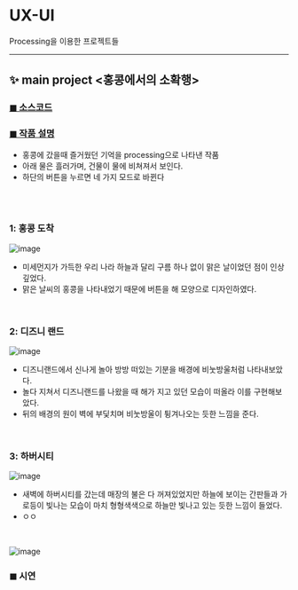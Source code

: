 # UX-UI
Processing을 이용한 프로젝트들

---

## ✨ main project <홍콩에서의 소확행>
### [◼ 소스코드](https://github.com/minji-o-j/UX-UI/blob/master/sketch_%ED%99%8D%EC%BD%A9/sketch_201810808_MINJI_JUNG.pde)
### [◼ 작품 설명](https://github.com/minji-o-j/UX-UI/blob/master/sketch_%ED%99%8D%EC%BD%A9/%EC%9E%91%ED%92%88%EC%84%A4%EB%AA%85%20201810808%20%EC%A0%95%EB%AF%BC%EC%A7%80.pdf)
- 홍콩에 갔을때 즐거웠던 기억을 processing으로 나타낸 작품
- 아래 물은 흘러가며, 건물이 물에 비쳐져서 보인다.
- 하단의 버튼을 누르면 네 가지 모드로 바뀐다
<br>
<br>

### 1: 홍콩 도착
![image](https://user-images.githubusercontent.com/45448731/92331473-d6b0a580-f0b1-11ea-9f6a-b5a64723933b.png)

- 미세먼지가 가득한 우리 나라 하늘과 달리 구름 하나 없이 맑은 날이었던 점이 인상깊었다.
- 맑은 날씨의 홍콩을 나타내었기 때문에 버튼을 해 모양으로 디자인하였다.
<br>

<!--<img src="https://user-images.githubusercontent.com/45448731/92331473-d6b0a580-f0b1-11ea-9f6a-b5a64723933b.png" width="360" height="240"> -->

### 2: 디즈니 랜드
![image](https://user-images.githubusercontent.com/45448731/92331474-d87a6900-f0b1-11ea-90a6-527c11e41c52.png)

- 디즈니랜드에서 신나게 놀아 방방 떠있는 기분을 배경에 비눗방울처럼 나타내보았다.
- 놀다 지쳐서 디즈니랜드를 나왔을 때 해가 지고 있던 모습이 떠올라 이를 구현해보았다.
- 뒤의 배경의 원이 벽에 부딫치며 비눗방울이 튕겨나오는 듯한 느낌을 준다.
<br>

### 3: 하버시티
![image](https://user-images.githubusercontent.com/45448731/92331477-d9ab9600-f0b1-11ea-8133-ddeccaeea79a.png)

- 새벽에 하버시티를 갔는데 매장의 불은 다 꺼져있었지만 하늘에 보이는 간판들과 가로등이 빛나는 모습이 마치 형형색색으로 하늘만 빛나고 있는 듯한 느낌이 들었다.
- ㅇㅇ
<br>

![image](https://user-images.githubusercontent.com/45448731/92331479-dadcc300-f0b1-11ea-9664-c3d504f63352.png)

### ◼ 시연 
